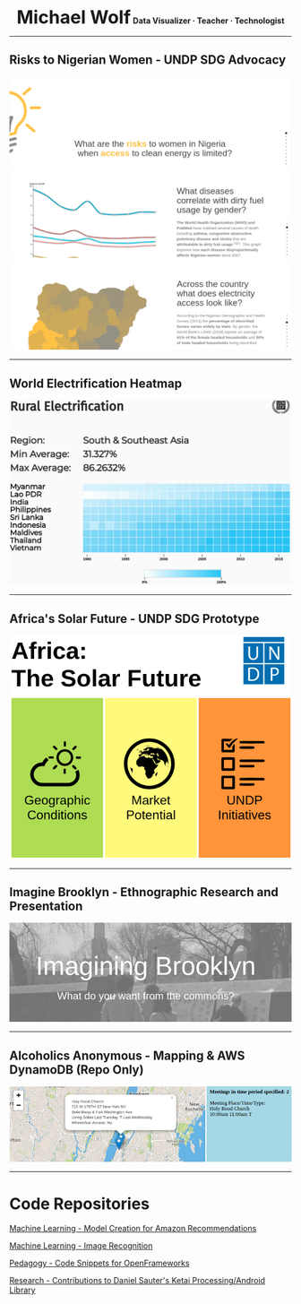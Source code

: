 <p align="center">
  <b style="font-size:2rem;">Michael Wolf</b>
  <b>Data Visualizer &#183; Teacher &#183; Technologist</b>
</p>

----
## Risks to Nigerian Women - UNDP SDG Advocacy

[![](img/NigeriaRisks0.png)](https://wolfm2.github.io/major-studio-1/a3/)
[![](img/NigeriaRisks1.png)](https://wolfm2.github.io/major-studio-1/a3/)
[![](img/NigeriaRisks2.png)](https://wolfm2.github.io/major-studio-1/a3/)

----
## World Electrification Heatmap
[![](img/RuralElectrification.png)](https://wolfm2.github.io/major-studio-1/a2/)

----
## Africa's Solar Future - UNDP SDG Prototype
[![](img/SolarFuture.png)](https://wolfm2.github.io/major-studio-1/a1/)

----
## Imagine Brooklyn - Ethnographic Research and Presentation
[![](img/ImagineBk.png)](https://wolfm2.github.io/imagineBrooklyn/)

----
## Alcoholics Anonymous - Mapping & AWS DynamoDB (Repo Only)
[![Dynamo and AA Data](https://github.com/wolfm2/data-structures/raw/master/final/img/aa.png)](https://github.com/wolfm2/data-structures/tree/master/final/public)

----
# Code Repositories
[Machine Learning - Model Creation for Amazon Recommendations](https://github.com/wolfm2/jobin/tree/master/minibook/amazon.2.1)

[Machine Learning - Image Recognition](https://github.com/wolfm2/jobin/tree/master/minibook/plane_test)

[Pedagogy - Code Snippets for OpenFrameworks](https://github.com/wolfm2/oF_Examples)

[Research - Contributions to Daniel Sauter's Ketai Processing/Android Library](https://github.com/wolfm2/ketai)

